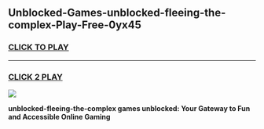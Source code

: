 
## Unblocked-Games-unblocked-fleeing-the-complex-Play-Free-0yx45
<h3>
<a href="https://premium76.site?title=unblocked-fleeing-the-complex&ref=23A">CLICK TO PLAY</a></h3>
<hr>

<h3>
<a href="https://premium76.site?title=unblocked-fleeing-the-complex&ref=23A">CLICK 2 PLAY</a>
  
</h3>

<a href="https://premium76.site?title=unblocked-fleeing-the-complex&ref=23A"><img src="https://clearcache.store/games.png"></a>


**unblocked-fleeing-the-complex games unblocked: Your Gateway to Fun and Accessible Online Gaming**
